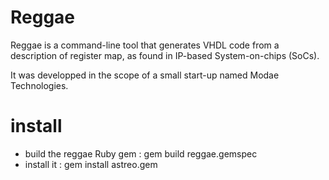 # Reggae
Reggae is a command-line tool that generates VHDL code from a description of register map, as found in IP-based System-on-chips (SoCs).

It was developped in the scope of a small start-up named Modae Technologies.

# install
- build the reggae Ruby gem : gem build reggae.gemspec
- install it : gem install astreo<version>.gem
